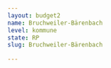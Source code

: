 ```yaml
---
layout: budget2
name: Bruchweiler-Bärenbach
level: kommune
state: RP
slug: Bruchweiler-Bärenbach

---
```



